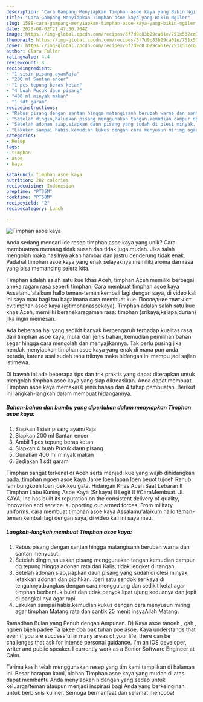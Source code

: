 ```yaml
---
description: "Cara Gampang Menyiapkan Timphan asoe kaya yang Bikin Ngiler"
title: "Cara Gampang Menyiapkan Timphan asoe kaya yang Bikin Ngiler"
slug: 1588-cara-gampang-menyiapkan-timphan-asoe-kaya-yang-bikin-ngiler
date: 2020-08-02T21:47:30.704Z
image: https://img-global.cpcdn.com/recipes/5f7d9c83b29ca61e/751x532cq70/timphan-asoe-kaya-foto-resep-utama.jpg
thumbnail: https://img-global.cpcdn.com/recipes/5f7d9c83b29ca61e/751x532cq70/timphan-asoe-kaya-foto-resep-utama.jpg
cover: https://img-global.cpcdn.com/recipes/5f7d9c83b29ca61e/751x532cq70/timphan-asoe-kaya-foto-resep-utama.jpg
author: Clara Fuller
ratingvalue: 4.4
reviewcount: 8
recipeingredient:
- "1 sisir pisang ayamRaja"
- "200 ml Santan encer"
- "1 pcs tepung beras ketan"
- "4 buah Pucuk daun pisang"
- "400 ml minyak makan"
- "1 sdt garam"
recipeinstructions:
- "Rebus pisang dengan santan hingga matangisanh berubah warna dan santan menyusut."
- "Setelah dingin,haluskan pisang menggunakan tangan.kemudian campur dg tepung hingga adonan rata dan Kalis, tidak lengket di tangan."
- "Setelah adonan siap,siapkan daun pisang yang sudah di olesi minyak, letakkan adonan dan pipihkan...beri satu sendok serikaya di tengahnya.bungkus dengan cara menggulung dan sedikit ketat agar timphan berbentuk bulat dan tidak penyok.lipat ujung keduanya dan jepit di pangkal nya agar rapi."
- "Lakukan sampai habis.kemudian kukus dengan cara menyusun miring agar timphan Matang rata dan cantik.25 menit insyaAllah Matang."
categories:
- Resep
tags:
- timphan
- asoe
- kaya

katakunci: timphan asoe kaya 
nutrition: 282 calories
recipecuisine: Indonesian
preptime: "PT35M"
cooktime: "PT58M"
recipeyield: "2"
recipecategory: Lunch

---
```



![Timphan asoe kaya](https://img-global.cpcdn.com/recipes/5f7d9c83b29ca61e/751x532cq70/timphan-asoe-kaya-foto-resep-utama.jpg)

Anda sedang mencari ide resep timphan asoe kaya yang unik? Cara membuatnya memang tidak susah dan tidak juga mudah. Jika salah mengolah maka hasilnya akan hambar dan justru cenderung tidak enak. Padahal timphan asoe kaya yang enak selayaknya memiliki aroma dan rasa yang bisa memancing selera kita.

Timphan adalah salah satu kue khas Aceh, timphan Aceh memiliki berbagai aneka ragam rasa seperti timphan. Cara membuat timphan asoe kaya Assalamu&#39;alaikum hallo teman-teman kembali lagi dengan saya, di video kali ini saya mau bagi tau bagaimana cara membuat kue. Последние твиты от cv.timphan asoe kaya (@timphanasoekaya). Timphan adalah salah satu kue khas Aceh, memiliki beranekaragaman rasa: timphan (srikaya,kelapa,durian) jika ingin memesan.

Ada beberapa hal yang sedikit banyak berpengaruh terhadap kualitas rasa dari timphan asoe kaya, mulai dari jenis bahan, kemudian pemilihan bahan segar hingga cara mengolah dan menyajikannya. Tak perlu pusing jika hendak menyiapkan timphan asoe kaya yang enak di mana pun anda berada, karena asal sudah tahu triknya maka hidangan ini mampu jadi sajian istimewa.


Di bawah ini ada beberapa tips dan trik praktis yang dapat diterapkan untuk mengolah timphan asoe kaya yang siap dikreasikan. Anda dapat membuat Timphan asoe kaya memakai 6 jenis bahan dan 4 tahap pembuatan. Berikut ini langkah-langkah dalam membuat hidangannya.

<!--inarticleads1-->

##### Bahan-bahan dan bumbu yang diperlukan dalam menyiapkan Timphan asoe kaya:

1. Siapkan 1 sisir pisang ayam/Raja
1. Siapkan 200 ml Santan encer
1. Ambil 1 pcs tepung beras ketan
1. Siapkan 4 buah Pucuk daun pisang
1. Gunakan 400 ml minyak makan
1. Sediakan 1 sdt garam


Timphan sangat terkenal di Aceh serta menjadi kue yang wajib dihidangkan pada..timphan ngoen asoe kaya Jaroe loen lapan loen beuot tujoeh Ranub lam bungkoeh loen joek keu gata. Hidangan Khas Aceh Saat Lebaran II Timphan Labu Kuning Asoe Kaya (Srikaya) II Legit II #CaraMembuat. JL KAYA, Inc has built its reputation on the consistent delivery of quality, innovation and service. supporting our armed forces. From military uniforms. cara membuat timphan asoe kaya Assalamu&#39;alaikum hallo teman-teman kembali lagi dengan saya, di video kali ini saya mau. 

<!--inarticleads2-->

##### Langkah-langkah membuat Timphan asoe kaya:

1. Rebus pisang dengan santan hingga matangisanh berubah warna dan santan menyusut.
1. Setelah dingin,haluskan pisang menggunakan tangan.kemudian campur dg tepung hingga adonan rata dan Kalis, tidak lengket di tangan.
1. Setelah adonan siap,siapkan daun pisang yang sudah di olesi minyak, letakkan adonan dan pipihkan...beri satu sendok serikaya di tengahnya.bungkus dengan cara menggulung dan sedikit ketat agar timphan berbentuk bulat dan tidak penyok.lipat ujung keduanya dan jepit di pangkal nya agar rapi.
1. Lakukan sampai habis.kemudian kukus dengan cara menyusun miring agar timphan Matang rata dan cantik.25 menit insyaAllah Matang.


Ramadhan Bulan yang Penuh dengan Ampunan. D) Kaya asoe tanoeh , gah , ngoen bijeh padee Ta lakee doa bak tuhan poe asoe. Kaya understands that even if you are successful in many areas of your life, there can be challenges that ask for intense personal guidance. I&#39;m an iOS developer, writer and public speaker. I currently work as a Senior Software Engineer at Calm. 

Terima kasih telah menggunakan resep yang tim kami tampilkan di halaman ini. Besar harapan kami, olahan Timphan asoe kaya yang mudah di atas dapat membantu Anda menyiapkan hidangan yang sedap untuk keluarga/teman ataupun menjadi inspirasi bagi Anda yang berkeinginan untuk berbisnis kuliner. Semoga bermanfaat dan selamat mencoba!

